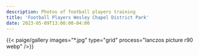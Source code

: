```yaml
---
description: Photos of football players training
title: 'Football Players Wesley Chapel District Park'
date: 2023-05-09T13:00:00-04:00
---
```


{{< paige/gallery
     images="*.jpg"
     type="grid"
     process="lanczos picture r90 webp"
     />}}
